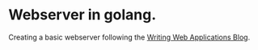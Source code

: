 # Webserver in golang.

Creating a basic webserver following the [Writing Web Applications Blog](https://go.dev/doc/articles/wiki/).

